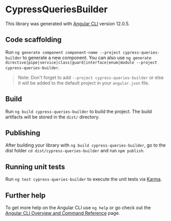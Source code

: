 # CypressQueriesBuilder

This library was generated with [Angular CLI](https://github.com/angular/angular-cli) version 12.0.5.

## Code scaffolding

Run `ng generate component component-name --project cypress-queries-builder` to generate a new component. You can also use `ng generate directive|pipe|service|class|guard|interface|enum|module --project cypress-queries-builder`.
> Note: Don't forget to add `--project cypress-queries-builder` or else it will be added to the default project in your `angular.json` file. 

## Build

Run `ng build cypress-queries-builder` to build the project. The build artifacts will be stored in the `dist/` directory.

## Publishing

After building your library with `ng build cypress-queries-builder`, go to the dist folder `cd dist/cypress-queries-builder` and run `npm publish`.

## Running unit tests

Run `ng test cypress-queries-builder` to execute the unit tests via [Karma](https://karma-runner.github.io).

## Further help

To get more help on the Angular CLI use `ng help` or go check out the [Angular CLI Overview and Command Reference](https://angular.io/cli) page.
